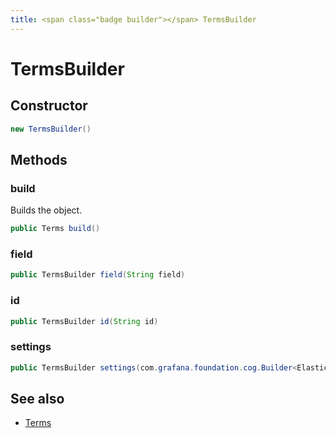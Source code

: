 ```yaml
---
title: <span class="badge builder"></span> TermsBuilder
---
```

# <span class="badge builder"></span> TermsBuilder

## Constructor

```java
new TermsBuilder()
```
## Methods

### <span class="badge object-method"></span> build

Builds the object.

```java
public Terms build()
```

### <span class="badge object-method"></span> field

```java
public TermsBuilder field(String field)
```

### <span class="badge object-method"></span> id

```java
public TermsBuilder id(String id)
```

### <span class="badge object-method"></span> settings

```java
public TermsBuilder settings(com.grafana.foundation.cog.Builder<ElasticsearchTermsSettings> settings)
```

## See also

 * <span class="badge object-type-class"></span> [Terms](./object-Terms.md)
